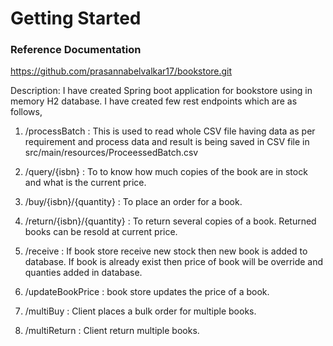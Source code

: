 # Getting Started

### Reference Documentation

https://github.com/prasannabelvalkar17/bookstore.git

Description:
I have created Spring boot application for bookstore using in memory H2 database.
I have created few rest endpoints which are as follows,

1. /processBatch : This is used to read whole CSV file having data as per requirement and process data and result is being saved in CSV file in 					src/main/resources/ProceessedBatch.csv

2. /query/{isbn} : To to know how much copies of the book are in stock and what is the current price.

3. /buy/{isbn}/{quantity} : To place an order for a book.

4. /return/{isbn}/{quantity} : To return several copies of a book. Returned books can be resold at current price.

5. /receive : If book store receive new stock then new book is added to database. If book is already exist then price of book will be override and 				quanties added in database.

6. /updateBookPrice : book store updates the price of a book.

7. /multiBuy : Client places a bulk order for multiple books.

8. /multiReturn : Client return multiple books.

